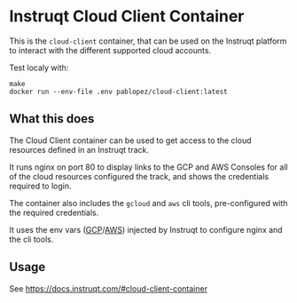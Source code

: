 # Instruqt Cloud Client Container

This is the `cloud-client` container, that can be used on the Instruqt platform to interact with the different supported cloud accounts.

Test localy with: 

```
make
docker run --env-file .env pablopez/cloud-client:latest
```

## What this does

The Cloud Client container can be used to get access to the cloud resources defined in an Instruqt track.

It runs nginx on port 80 to display links to the GCP and AWS Consoles for all of the cloud resources configured the track, and shows the credentials required to login.

The container also includes the `gcloud` and `aws` cli tools, pre-configured with the required credentials.

It uses the env vars ([GCP](https://docs.instruqt.com/#using-gcp-projects)/[AWS](https://docs.instruqt.com/#using-aws-accounts)) injected by Instruqt to configure nginx and the cli tools.


## Usage

See https://docs.instruqt.com/#cloud-client-container
